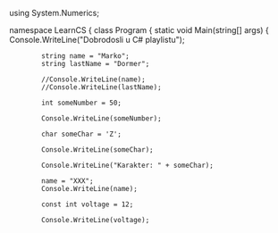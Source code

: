 using System.Numerics;

namespace LearnCS
{
    class Program
    {
        static void Main(string[] args)
        {
            Console.WriteLine("Dobrodosli u C# playlistu");
            

            string name = "Marko";
            string lastName = "Dormer";

            //Console.WriteLine(name);
            //Console.WriteLine(lastName);

            int someNumber = 50;

            Console.WriteLine(someNumber);

            char someChar = 'Z';
            
            Console.WriteLine(someChar);

            Console.WriteLine("Karakter: " + someChar);

            name = "XXX";
            Console.WriteLine(name);

            const int voltage = 12;

            Console.WriteLine(voltage);
